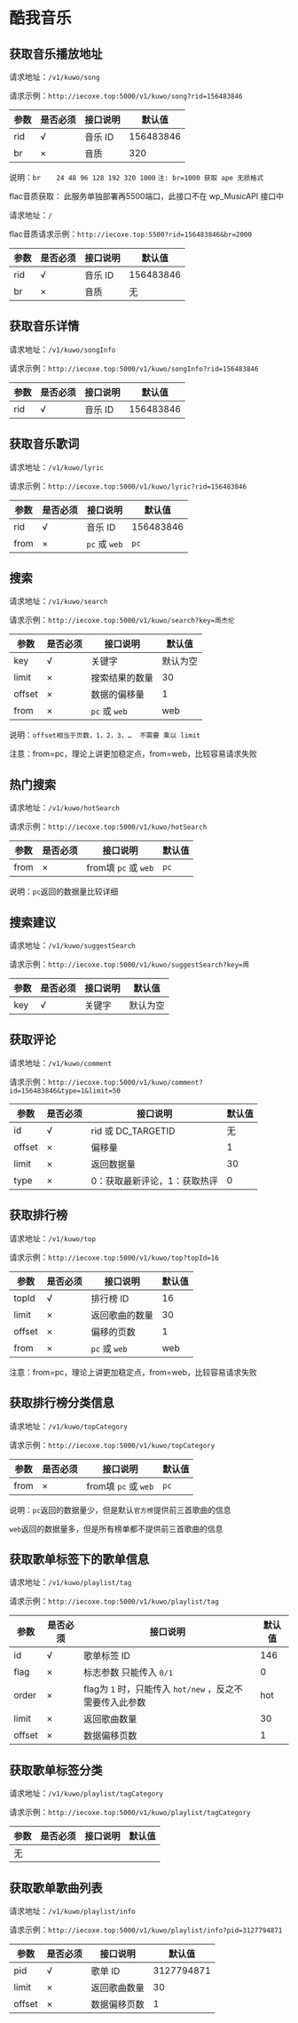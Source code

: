 # 酷我音乐<!-- {docsify-ignore} -->

## 获取音乐播放地址

请求地址：`/v1/kuwo/song`

请求示例：`http://iecoxe.top:5000/v1/kuwo/song?rid=156483846`

| 参数 | 是否必须 | 接口说明 | 默认值    |
| ---- | -------- | -------- | --------- |
| rid  | √        | 音乐 ID  | 156483846 |
| br   | ×        | 音质     | 320       |

说明：`br    24 48 96 128 192 320 1000`   `注: br=1000 获取 ape 无损格式`



flac音质获取： 此服务单独部署再5500端口，此接口不在 wp_MusicAPI 接口中

请求地址：`/`

flac音质请求示例：`http://iecoxe.top:5500?rid=156483846&br=2000`

| 参数 | 是否必须 | 接口说明 | 默认值    |
| ---- | -------- | -------- | --------- |
| rid  | √        | 音乐 ID  | 156483846 |
| br   | ×        | 音质     | 无        |





## 获取音乐详情

请求地址：`/v1/kuwo/songInfo`

请求示例：`http://iecoxe.top:5000/v1/kuwo/songInfo?rid=156483846`

| 参数 | 是否必须 | 接口说明 | 默认值    |
| ---- | -------- | -------- | --------- |
| rid  | √        | 音乐 ID  | 156483846 |





## 获取音乐歌词

请求地址：`/v1/kuwo/lyric`

请求示例：`http://iecoxe.top:5000/v1/kuwo/lyric?rid=156483846`

| 参数 | 是否必须 | 接口说明      | 默认值    |
| ---- | -------- | ------------- | --------- |
| rid  | √        | 音乐 ID       | 156483846 |
| from | ×        | `pc` 或 `web` | `pc`      |



## 搜索

请求地址：`/v1/kuwo/search`

请求示例：`http://iecoxe.top:5000/v1/kuwo/search?key=周杰伦`

| 参数   | 是否必须 | 接口说明       | 默认值   |
| ------ | -------- | -------------- | -------- |
| key    | √        | 关键字         | 默认为空 |
| limit  | ×        | 搜索结果的数量 | 30       |
| offset | ×        | 数据的偏移量   | 1        |
| from   | ×        | `pc` 或 `web`  | web      |

说明：`offset相当于页数，1，2，3，…  不需要 乘以 limit`

注意：from=pc，理论上讲更加稳定点，from=web，比较容易请求失败



## 热门搜索

请求地址：`/v1/kuwo/hotSearch`

请求示例：`http://iecoxe.top:5000/v1/kuwo/hotSearch`

| 参数 | 是否必须 | 接口说明             | 默认值 |
| ---- | -------- | -------------------- | ------ |
| from | ×        | from填 `pc` 或 `web` | `pc`   |

说明：`pc`返回的数据量比较详细



## 搜索建议

请求地址：`/v1/kuwo/suggestSearch`

请求示例：`http://iecoxe.top:5000/v1/kuwo/suggestSearch?key=周`

| 参数 | 是否必须 | 接口说明 | 默认值   |
| ---- | -------- | -------- | -------- |
| key  | √        | 关键字   | 默认为空 |





## 获取评论

请求地址：`/v1/kuwo/comment`

请求示例：`http://iecoxe.top:5000/v1/kuwo/comment?id=156483846&type=1&limit=50`

| 参数   | 是否必须 | 接口说明                     | 默认值 |
| ------ | -------- | ---------------------------- | ------ |
| id     | √        | rid 或 DC_TARGETID           | 无     |
| offset | ×        | 偏移量                       | 1      |
| limit  | ×        | 返回数据量                   | 30     |
| type   | ×        | 0：获取最新评论，1：获取热评 | 0      |









## 获取排行榜

请求地址：`/v1/kuwo/top`

请求示例：`http://iecoxe.top:5000/v1/kuwo/top?topId=16`

| 参数   | 是否必须 | 接口说明       | 默认值 |
| ------ | -------- | -------------- | ------ |
| topId  | √        | 排行榜 ID      | 16     |
| limit  | ×        | 返回歌曲的数量 | 30     |
| offset | ×        | 偏移的页数     | 1      |
| from   | ×        | `pc` 或 `web`  | web    |

注意：from=pc，理论上讲更加稳定点，from=web，比较容易请求失败



## 获取排行榜分类信息

请求地址：`/v1/kuwo/topCategory`

请求示例：`http://iecoxe.top:5000/v1/kuwo/topCategory`

| 参数 | 是否必须 | 接口说明             | 默认值 |
| ---- | -------- | -------------------- | ------ |
| from | ×        | from填 `pc` 或 `web` | `pc`   |

说明：`pc`返回的数据量少，但是默认`官方榜`提供前三首歌曲的信息

​			`web`返回的数据量多，但是所有榜单都不提供前三首歌曲的信息



## 获取歌单标签下的歌单信息

请求地址：`/v1/kuwo/playlist/tag`

请求示例：`http://iecoxe.top:5000/v1/kuwo/playlist/tag`

| 参数   | 是否必须 | 接口说明                                                  | 默认值 |
| ------ | -------- | --------------------------------------------------------- | ------ |
| id     | √        | 歌单标签 ID                                               | 146    |
| flag   | ×        | 标志参数 只能传入 `0/1`                                   | 0      |
| order  | ×        | flag为 `1` 时，只能传入  `hot/new` ，反之不需要传入此参数 | hot    |
| limit  | ×        | 返回歌曲数量                                              | 30     |
| offset | ×        | 数据偏移页数                                              | 1      |



## 获取歌单标签分类

请求地址：`/v1/kuwo/playlist/tagCategory`

请求示例：`http://iecoxe.top:5000/v1/kuwo/playlist/tagCategory`

| 参数 | 是否必须 | 接口说明 | 默认值 |
| ---- | -------- | -------- | ------ |
| 无   |          |          |        |



## 获取歌单歌曲列表

请求地址：`/v1/kuwo/playlist/info`

请求示例：`http://iecoxe.top:5000/v1/kuwo/playlist/info?pid=3127794871`

| 参数   | 是否必须 | 接口说明     | 默认值     |
| ------ | -------- | ------------ | ---------- |
| pid    | √        | 歌单 ID      | 3127794871 |
| limit  | ×        | 返回歌曲数量 | 30         |
| offset | ×        | 数据偏移页数 | 1          |

